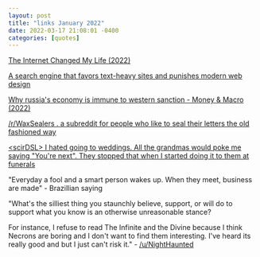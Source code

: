 ```yaml
---
layout: post
title: "links January 2022"
date: 2022-03-17 21:08:01 -0400
categories: [quotes]
---
```


[The Internet Changed My Life (2022)](https://pointersgonewild.com/2022/01/19/the-internet-changed-my-life/)

[A search engine that favors text-heavy sites and punishes modern web design](https://search.marginalia.nu/)

[Why russia's economy is immune to western sanction - Money & Macro (2022)](https://youtu.be/4Ftkn0sDnCg)

[/r/WaxSealers . a subreddit for people who like to seal their letters the old fashioned way](https://old.reddit.com/r/WaxSealers/)

[\<scirDSL\> I hated going to weddings. All the grandmas would poke me saying "You're next". They stopped that when I started doing it to them at funerals](http://bash.org/?top1)

"Everyday a fool and a smart person wakes up. When they meet, business are made" - Brazillian saying

"What's the silliest thing you staunchly believe, support, or will do to support what you know is an otherwise unreasonable stance?

For instance, I refuse to read The Infinite and the Divine because I think Necrons are boring and I don't want to find them interesting. I've heard its really good and but I just can't risk it." - [/u/NightHaunted](https://www.reddit.com/r/40kLore/comments/s8m7zd/the_dumbest_hill_youll_die_on/)

